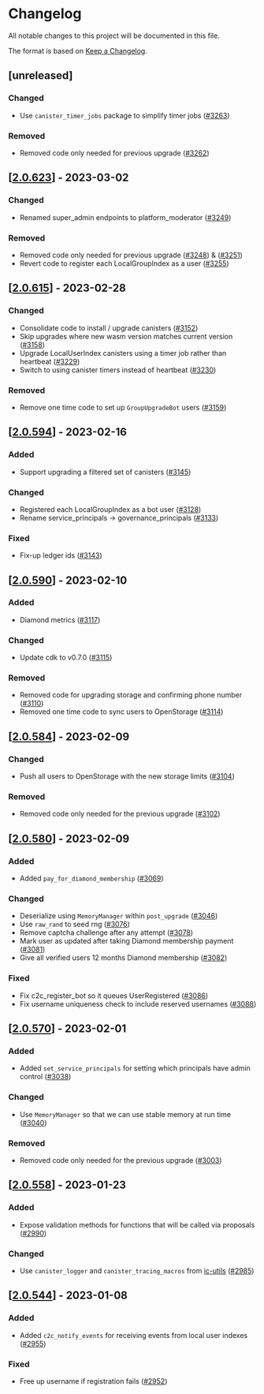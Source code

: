# Changelog
All notable changes to this project will be documented in this file.

The format is based on [Keep a Changelog](https://keepachangelog.com/en/1.0.0/).

## [unreleased]

### Changed

- Use `canister_timer_jobs` package to simplify timer jobs ([#3263](https://github.com/open-ic/open-chat/pull/3263)) 

### Removed

- Removed code only needed for previous upgrade ([#3262](https://github.com/open-ic/open-chat/pull/3262))

## [[2.0.623](https://github.com/open-ic/open-chat/releases/tag/v2.0.623-user_index)] - 2023-03-02

### Changed

- Renamed super_admin endpoints to platform_moderator ([#3249](https://github.com/open-ic/open-chat/pull/3249))

### Removed

- Removed code only needed for previous upgrade ([#3248](https://github.com/open-ic/open-chat/pull/3248)) & ([#3251](https://github.com/open-ic/open-chat/pull/3251))
- Revert code to register each LocalGroupIndex as a user ([#3255](https://github.com/open-ic/open-chat/pull/3255))

## [[2.0.615](https://github.com/open-ic/open-chat/releases/tag/v2.0.615-user_index)] - 2023-02-28

### Changed

- Consolidate code to install / upgrade canisters ([#3152](https://github.com/open-ic/open-chat/pull/3152))
- Skip upgrades where new wasm version matches current version ([#3158](https://github.com/open-ic/open-chat/pull/3158))
- Upgrade LocalUserIndex canisters using a timer job rather than heartbeat ([#3229](https://github.com/open-ic/open-chat/pull/3229))
- Switch to using canister timers instead of heartbeat ([#3230](https://github.com/open-ic/open-chat/pull/3230))

### Removed

- Remove one time code to set up `GroupUpgradeBot` users  ([#3159](https://github.com/open-ic/open-chat/pull/3159))

## [[2.0.594](https://github.com/open-ic/open-chat/releases/tag/v2.0.594-user_index)] - 2023-02-16

### Added

- Support upgrading a filtered set of canisters ([#3145](https://github.com/open-ic/open-chat/pull/3145))

### Changed

- Registered each LocalGroupIndex as a bot user ([#3128](https://github.com/open-ic/open-chat/pull/3128))
- Rename service_principals -> governance_principals ([#3133](https://github.com/open-ic/open-chat/pull/3133))

### Fixed

- Fix-up ledger ids ([#3143](https://github.com/open-ic/open-chat/pull/3143))

## [[2.0.590](https://github.com/open-ic/open-chat/releases/tag/v2.0.590-user_index)] - 2023-02-10

### Added

- Diamond metrics ([#3117](https://github.com/open-ic/open-chat/pull/3117))

### Changed

- Update cdk to v0.7.0 ([#3115](https://github.com/open-ic/open-chat/pull/3115))

### Removed

- Removed code for upgrading storage and confirming phone number ([#3110](https://github.com/open-ic/open-chat/pull/3110))
- Removed one time code to sync users to OpenStorage ([#3114](https://github.com/open-ic/open-chat/pull/3114))

## [[2.0.584](https://github.com/open-ic/open-chat/releases/tag/v2.0.584-user_index)] - 2023-02-09

### Changed

- Push all users to OpenStorage with the new storage limits ([#3104](https://github.com/open-ic/open-chat/pull/3104))

### Removed

- Removed code only needed for the previous upgrade ([#3102](https://github.com/open-ic/open-chat/pull/3102))

## [[2.0.580](https://github.com/open-ic/open-chat/releases/tag/v2.0.580-user_index)] - 2023-02-09

### Added

- Added `pay_for_diamond_membership` ([#3069](https://github.com/open-ic/open-chat/pull/3069))

### Changed

- Deserialize using `MemoryManager` within `post_upgrade` ([#3046](https://github.com/open-ic/open-chat/pull/3046))
- Use `raw_rand` to seed rng ([#3076](https://github.com/open-ic/open-chat/pull/3076))
- Remove captcha challenge after any attempt ([#3078](https://github.com/open-ic/open-chat/pull/3078))
- Mark user as updated after taking Diamond membership payment ([#3081](https://github.com/open-ic/open-chat/pull/3081))
- Give all verified users 12 months Diamond membership ([#3082](https://github.com/open-ic/open-chat/pull/3082))

### Fixed
- Fix c2c_register_bot so it queues UserRegistered ([#3086](https://github.com/open-ic/open-chat/pull/3086))
- Fix username uniqueness check to include reserved usernames ([#3088](https://github.com/open-ic/open-chat/pull/3088))

## [[2.0.570](https://github.com/open-ic/open-chat/releases/tag/v2.0.570-user_index)] - 2023-02-01

### Added

- Added `set_service_principals` for setting which principals have admin control ([#3038](https://github.com/open-ic/open-chat/pull/3038))

### Changed

- Use `MemoryManager` so that we can use stable memory at run time ([#3040](https://github.com/open-ic/open-chat/pull/3040))

### Removed

- Removed code only needed for the previous upgrade ([#3003](https://github.com/open-ic/open-chat/pull/3003))

## [[2.0.558](https://github.com/open-ic/open-chat/releases/tag/v2.0.558-user_index)] - 2023-01-23

### Added

- Expose validation methods for functions that will be called via proposals ([#2990](https://github.com/open-ic/open-chat/pull/2990))

### Changed

- Use `canister_logger` and `canister_tracing_macros` from [ic-utils](https://github.com/open-ic/ic-utils) ([#2985](https://github.com/open-ic/open-chat/pull/2985))

## [[2.0.544](https://github.com/open-ic/open-chat/releases/tag/v2.0.544-user_index)] - 2023-01-08

### Added

- Added `c2c_notify_events` for receiving events from local user indexes ([#2955](https://github.com/open-ic/open-chat/pull/2955))

### Fixed

- Free up username if registration fails ([#2952](https://github.com/open-ic/open-chat/pull/2952))
